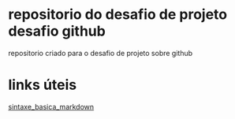 # repositorio do desafio de projeto desafio github
repositorio criado para o desafio de projeto sobre github

# links úteis
[sintaxe_basica_markdown](https://markdown.net.br/sintaxe-basica/)
